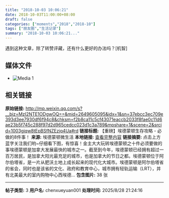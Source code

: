 ```yaml
---
title: "2018-10-03 10:06:21"
date: 2018-10-03T11:00:00+08:00
draft: false
categories: ["moments","2018","2018-10"]
tags: ["朋友圈","生活记录"]
summary: "2018-10-03 10:06:21..."
---
```


遇到这种文章，除了转赞评藏，还有什么更好的办法吗？[机智]

## 媒体文件

- ![Media 1](/Moments/photos/2018-10-03/201810031006210.jpg)

## 相关链接

**原始链接:** http://mp.weixin.qq.com/s?__biz=MzI2NTE1ODgwOQ==&mid=2649605095&idx=1&sn=37ebcc3ec709e393d3ee7930df6f94c8&chksm=f2b8ca11c5cf43071eaccb2033f8fae0c11d6ae23b5f745c288f97d2d965cedcc023d1c3a789&mpshare=1&scene=2&srcid=1003gjqw8tEpBSfNZEzjq4Ua#rd
**链接标题:** 【重磅】埃德蒙顿生存攻略 - 必做的8件事！
**来源:** 埃德蒙顿微生活
**本地链接:** [查看完整内容](/link_content/2018/10/2018-10-03-1/link_content/)
**链接摘要:** 点击上方蓝字关注我们哟~仔细看下图，有惊喜！金主大大玩转埃德蒙顿之十件必须要做的事埃德蒙顿是加拿大发展最快的城市之一。截至到今年，埃德蒙顿已经拥有超过一百万居民，是加拿大阳光最充足的城市，也是加拿大的节日之都。埃德蒙顿位于阿尔伯塔省，是一片从肥沃土地上成长起来的现代化大城市。埃德蒙顿是阿尔伯塔省的省会，同时也是该省的文化、政府和教育中心，城市拥有轻轨运输（LRT），并有北美最大的室内购物中心西埃德...
**包含图片:** 38 张

---

**帖子类型:** 3
**用户名:** chenxueyuan001
**处理时间:** 2025/8/28 21:24:16